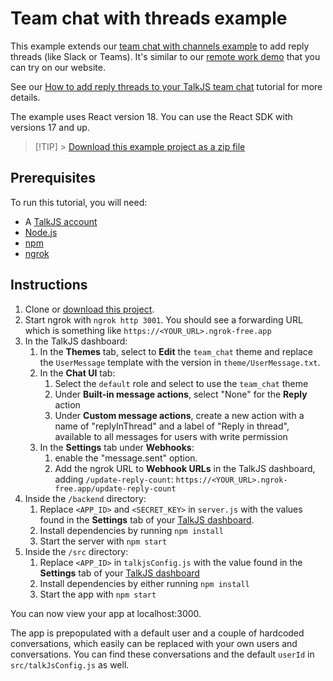 # Team chat with threads example

This example extends our [team chat with channels example](https://github.com/talkjs/talkjs-examples/tree/master/react/remote-work-demo) to add reply threads (like Slack or Teams). It's similar to our [remote work demo](https://talkjs.com/demo/team-chat/) that you can try on our website.

See our [How to add reply threads to your TalkJS team chat](https://talkjs.com/resources/how-to-add-threads-to-your-team-chat-with-talkjs/) tutorial for more details.

The example uses React version 18. You can use the React SDK with versions 17 and up.

> [!TIP] > [Download this example project as a zip file](https://github.com/talkjs/talkjs-examples/releases/latest/download/react.team-chat-with-threads.zip)

## Prerequisites

To run this tutorial, you will need:

- A [TalkJS account](https://talkjs.com/dashboard/login)
- [Node.js](https://nodejs.org/en)
- [npm](https://www.npmjs.com/)
- [ngrok](https://ngrok.com/)

## Instructions

1. Clone or [download this project](https://github.com/talkjs/talkjs-examples/releases/latest/download/react.team-chat-with-threads.zip).
1. Start ngrok with `ngrok http 3001`. You should see a forwarding URL which is something like `https://<YOUR_URL>.ngrok-free.app`
1. In the TalkJS dashboard:
   1. In the **Themes** tab, select to **Edit** the `team_chat` theme and replace the `UserMessage` template with the version in `theme/UserMessage.txt`.
   1. In the **Chat UI** tab:
      1. Select the `default` role and select to use the `team_chat` theme
      1. Under **Built-in message actions**, select "None" for the **Reply** action
      1. Under **Custom message actions**, create a new action with a name of "replyInThread" and a label of "Reply in thread", available to all messages for users with write permission
   1. In the **Settings** tab under **Webhooks**:
      1. enable the "message.sent" option.
      1. Add the ngrok URL to **Webhook URLs** in the TalkJS dashboard, adding `/update-reply-count`: `https://<YOUR_URL>.ngrok-free.app/update-reply-count`
1. Inside the `/backend` directory:
   1. Replace `<APP_ID>` and `<SECRET_KEY>` in `server.js` with the values found in the **Settings** tab of your [TalkJS dashboard](https://talkjs.com/dashboard/login).
   1. Install dependencies by running `npm install`
   1. Start the server with `npm start`
1. Inside the `/src` directory:
   1. Replace `<APP_ID>` in `talkjsConfig.js` with the value found in the **Settings** tab of your [TalkJS dashboard](https://talkjs.com/dashboard/login)
   1. Install dependencies by either running `npm install`
   1. Start the app with `npm start`

You can now view your app at localhost:3000.

The app is prepopulated with a default user and a couple of hardcoded conversations, which easily can be replaced with your own users and conversations. You can find these conversations and the default `userId` in `src/talkJsConfig.js` as well.

